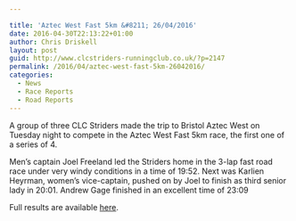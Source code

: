```yaml
---

title: 'Aztec West Fast 5km &#8211; 26/04/2016'
date: 2016-04-30T22:13:22+01:00
author: Chris Driskell
layout: post
guid: http://www.clcstriders-runningclub.co.uk/?p=2147
permalink: /2016/04/aztec-west-fast-5km-26042016/
categories:
  - News
  - Race Reports
  - Road Reports
---
```

A group of three CLC Striders made the trip to Bristol Aztec West on Tuesday night to compete in the Aztec West Fast 5km race, the first one of a series of 4.

Men’s captain Joel Freeland led the Striders home in the 3-lap fast road race under very windy conditions in a time of 19:52. Next was Karlien Heyrman, women’s vice-captain, pushed on by Joel to finish as third senior lady in 20:01. Andrew Gage finished in an excellent time of 23:09

Full results are available [here](http://www.bristolandwestac.org/downloads/aztec-west-fast-5k/).

&nbsp;